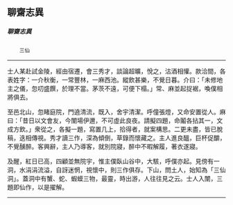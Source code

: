 

## 聊齋志異

##### 聊齋志異
　　`三仙`

* * *

士人某赴試金陵，經由宿遷，會三秀才，談論超曠，悅之，沽酒相懽。款洽間，各表姓字：一介秋衡，一常豐林，一麻西池。縱飲甚樂，不覺日暮。介曰：「未修地主之儀，忽叨盛饌，於理不當。茅茨不遠，可便下榻。」常、麻並起捉裾，喚僕相將俱去。

至邑北山，忽睹庭院，門遶清流，既入，舍宇清潔。呼僮張燈，又命安置從人。麻曰：「昔日以文會友，今闈場伊邇，不可虛此良夜。請擬四題，命鬮各拈其一，文成方飲。」衆從之，各擬一題，寫置几上，拾得者，就案構思。二更未盡，皆已脫稿，迭相傳視。秀才讀三作，深為傾倒，草錄而懷藏之。主人進良醞，巨杯促釂，不覺醺醉。客興辭，主人乃導客，就別院寢，醉中不暇解履，著衣遂寢。

及醒，紅日已高，四顧並無院宇，惟主僕臥山谷中，大駭，呼僕亦起。見傍有一洞，水涓涓流溢，自訝迷惘，視懷中，則三作俱存。下山，問土人，始知為「三仙洞」。蓋洞中有蟹、蛇、蝦蟆三物，最靈，時出游，人往往見之云。士人入闈，三題即仙作，以是擢解。

* * *

